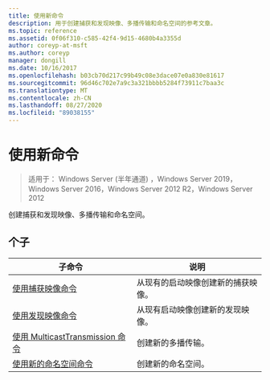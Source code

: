 ```yaml
---
title: 使用新命令
description: 用于创建捕获和发现映像、多播传输和命名空间的参考文章。
ms.topic: reference
ms.assetid: 0f06f310-c585-42f4-9d15-4680b4a3355d
author: coreyp-at-msft
ms.author: coreyp
manager: dongill
ms.date: 10/16/2017
ms.openlocfilehash: b03cb70d217c99b49c08e3dace07e0a830e81617
ms.sourcegitcommit: 96d46c702e7a9c3a321bbbb5284f73911c7baa3c
ms.translationtype: MT
ms.contentlocale: zh-CN
ms.lasthandoff: 08/27/2020
ms.locfileid: "89038155"
---
```

# <a name="using-the-new-command"></a>使用新命令

> 适用于： Windows Server (半年通道) ，Windows Server 2019，Windows Server 2016，Windows Server 2012 R2，Windows Server 2012

创建捕获和发现映像、多播传输和命名空间。

## <a name="subcommands"></a>个子
|子命令|说明|
|-------|--------|
|[使用捕获映像命令](using-the-new-captureimage-command.md)|从现有的启动映像创建新的捕获映像。|
|[使用发现映像命令](using-the-new-discoverimage-command.md)|从现有启动映像创建新的发现映像。|
|[使用 MulticastTransmission 命令](using-the-new-multicasttransmission-command.md)|创建新的多播传输。|
|[使用新的命名空间命令](using-the-new-namespace-command.md)|创建新的命名空间。|
